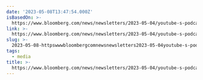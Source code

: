 ```yaml
---
date: '2023-05-08T13:47:54.000Z'
isBasedOn: >-
  https://www.bloomberg.com/news/newsletters/2023-05-04/youtube-s-podcast-deals-with-npr-slate-and-new-york-times-are-flopping
link: >-
  https://www.bloomberg.com/news/newsletters/2023-05-04/youtube-s-podcast-deals-with-npr-slate-and-new-york-times-are-flopping
slug: >-
  2023-05-08-httpswwwbloombergcomnewsnewsletters2023-05-04youtube-s-podcast-deals-with-npr-slate-and-new-york-times-are-flopping
tags:
  - media
title: >-
  https://www.bloomberg.com/news/newsletters/2023-05-04/youtube-s-podcast-deals-with-npr-slate-and-new-york-times-are-flopping
---
```


